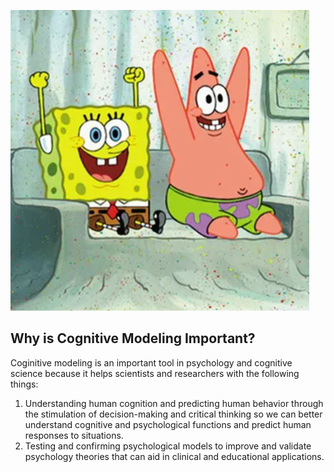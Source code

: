 ![Team Logo](teamlogo.png)

## Why is Cognitive Modeling Important?
Coginitive modeling is an important tool in psychology and cognitive science because it helps scientists and researchers with the following things:

1. Understanding human cognition and predicting human behavior through the stimulation of decision-making and critical thinking so we can better understand cognitive and psychological functions and predict human responses to situations.
2. Testing and confirming psychological models to improve and validate psychology theories that can aid in clinical and educational applications.